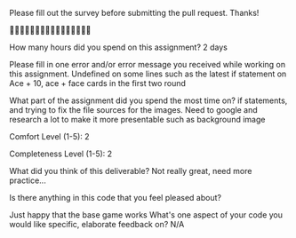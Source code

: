 Please fill out the survey before submitting the pull request. Thanks!

🚀🚀🚀🚀🚀🚀🚀🚀🚀🚀🚀🚀🚀🚀🚀🚀

How many hours did you spend on this assignment?
2 days

Please fill in one error and/or error message you received while working on this assignment.
Undefined on some lines such as the latest if statement on Ace + 10, ace + face cards in the first two round

What part of the assignment did you spend the most time on?
if statements, and trying to fix the file sources for the images. Need to google and research a lot to make it more presentable such as background image

Comfort Level (1-5):
2

Completeness Level (1-5):
2

What did you think of this deliverable?
Not really great, need more practice...

Is there anything in this code that you feel pleased about?

Just happy that the base game works
What's one aspect of your code you would like specific, elaborate feedback on?
N/A
